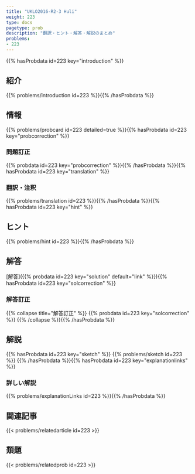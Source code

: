 ```yaml
---
title: "UKLO2016-R2-3 Huli"
weight: 223
type: docs
pagetype: prob
description: "翻訳・ヒント・解答・解説のまとめ"
problems: 
- 223
---
```


{{% hasProbdata id=223 key="introduction" %}}

## 紹介

{{% problems/introduction id=223 %}}{{% /hasProbdata %}}

## 情報

{{% problems/probcard id=223 detailed=true %}}{{% hasProbdata id=223 key="probcorrection" %}}

### 問題訂正

{{% probdata id=223 key="probcorrection" %}}{{% /hasProbdata %}}{{% hasProbdata id=223 key="translation" %}}

### 翻訳・注釈

{{% problems/translation id=223 %}}{{% /hasProbdata %}}{{% hasProbdata id=223 key="hint" %}}

## ヒント

{{% problems/hint id=223 %}}{{% /hasProbdata %}}

## 解答

[解答]({{% probdata id=223 key="solution" default="link" %}}){{% hasProbdata id=223 key="solcorrection" %}}

### 解答訂正

{{% collapse title="解答訂正" %}}
{{% probdata id=223 key="solcorrection" %}}
{{% /collapse %}}{{% /hasProbdata %}}

## 解説

{{% hasProbdata id=223 key="sketch" %}}
{{% problems/sketch id=223 %}}
{{% /hasProbdata %}}{{% hasProbdata id=223 key="explanationlinks" %}}

### 詳しい解説

{{% problems/explanationLinks id=223 %}}{{% /hasProbdata %}}

## 関連記事

{{< problems/relatedarticle id=223 >}}

## 類題

{{< problems/relatedprob id=223 >}}
